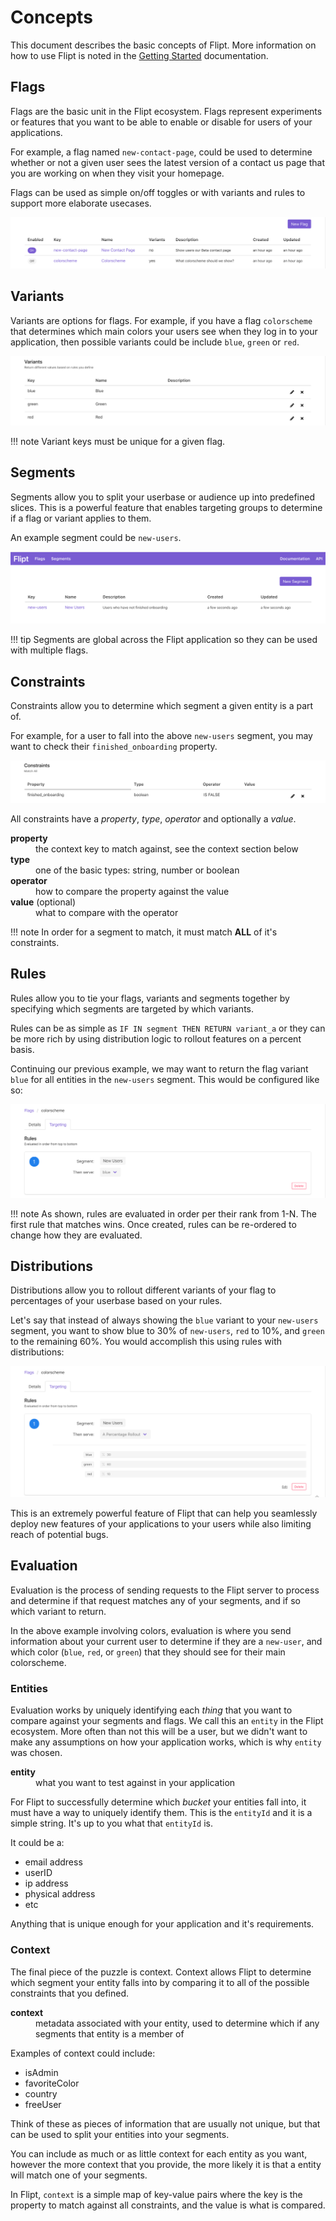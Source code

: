 # Concepts

This document describes the basic concepts of Flipt. More information on how to use Flipt is noted in the [Getting Started](getting_started.md) documentation.

## Flags

Flags are the basic unit in the Flipt ecosystem. Flags represent experiments or features that you want to be able to enable or disable for users of your applications.

For example, a flag named `new-contact-page`, could be used to determine whether or not a given user sees the latest version of a contact us page that you are working on when they visit your homepage.

Flags can be used as simple on/off toggles or with variants and rules to support more elaborate usecases.

![Flags Example](assets/images/concepts/00_flags.png?raw=true "Flags Example")

## Variants

Variants are options for flags. For example, if you have a flag `colorscheme` that determines which main colors your users see when they log in to your application, then possible variants could be include `blue`, `green` or `red`.

![Variants Example](assets/images/concepts/01_variants.png?raw=true "Variant Example")

!!! note
    Variant keys must be unique for a given flag.

## Segments

Segments allow you to split your userbase or audience up into predefined slices. This is a powerful feature that enables targeting groups to determine if a flag or variant applies to them.

An example segment could be `new-users`.

![New Users Segment](assets/images/concepts/02_segments.png)

!!! tip
    Segments are global across the Flipt application so they can be used with multiple flags.

## Constraints

Constraints allow you to determine which segment a given entity is a part of.

For example, for a user to fall into the above `new-users` segment, you may want to check their `finished_onboarding` property.

![Constraints Example](assets/images/concepts/03_constraints.png?raw=true "Constraints Example")

All constraints have a *property*, *type*, *operator* and optionally a *value*.

<dl>
<dt><strong>property</strong></dt>
<dd>the context key to match against, see the context section below</dd>
<dt><strong>type</strong></dt>
<dd>one of the basic types: string, number or boolean</dd>
<dt><strong>operator</strong></dt>
<dd>how to compare the property against the value</dd>
<dt><strong>value</strong> (optional)</dt>
<dd>what to compare with the operator<dd>
</dl>

!!! note
    In order for a segment to match, it must match **ALL** of it's constraints.

## Rules

Rules allow you to tie your flags, variants and segments together by specifying which segments are targeted by which variants.

Rules can be as simple as `IF IN segment THEN RETURN variant_a` or they can be more rich by using distribution logic to rollout features on a percent basis.

Continuing our previous example, we may want to return the flag variant `blue` for all entities in the `new-users` segment. This would be configured like so:

![Rules Example](assets/images/concepts/04_rules.png?raw=true "Rules Example")

!!! note
    As shown, rules are evaluated in order per their rank from 1-N. The first rule that matches wins. Once created, rules can be re-ordered to change how they are evaluated.

## Distributions

Distributions allow you to rollout different variants of your flag to percentages of your userbase based on your rules.

Let's say that instead of always showing the `blue` variant to your `new-users` segment, you want to show blue to 30% of `new-users`, `red` to 10%, and `green` to the remaining 60%. You would accomplish this using rules with distributions:

![Distributions Example](assets/images/concepts/05_distributions.png?raw=true "Distributions Example")

This is an extremely powerful feature of Flipt that can help you seamlessly deploy new features of your applications to your users while also limiting reach of potential bugs.

## Evaluation

Evaluation is the process of sending requests to the Flipt server to process and determine if that request matches any of your segments, and if so which variant to return.

In the above example involving colors, evaluation is where you send information about your current user to determine if they are a `new-user`, and which color (`blue`, `red`, or `green`) that they should see for their main colorscheme.

### Entities

Evaluation works by uniquely identifying each _thing_ that you want to compare against your segments and flags. We call this an `entity` in the Flipt ecosystem. More often than not this will be a user, but we didn't want to make any assumptions on how your application works, which is why `entity` was chosen.

<dl>
<dt><strong>entity</strong></dt>
<dd>what you want to test against in your application</dd>
</dl>

For Flipt to successfully determine which _bucket_ your entities fall into, it must have a way to uniquely identify them. This is the `entityId` and it is a simple string. It's up to you what that `entityId` is.

It could be a:

* email address
* userID
* ip address
* physical address
* etc

Anything that is unique enough for your application and it's requirements.

### Context

The final piece of the puzzle is context. Context allows Flipt to determine which segment your entity falls into by comparing it to all of the possible constraints that you defined.

<dl>
<dt><strong>context</strong></dt>
<dd>metadata associated with your entity, used to determine which if any segments that entity is a member of</dd>
</dl>

Examples of context could include:

* isAdmin
* favoriteColor
* country
* freeUser

Think of these as pieces of information that are usually not unique, but that can be used to split your entities into your segments.

You can include as much or as little context for each entity as you want, however the more context that you provide, the more likely it is that a entity will match one of your segments.

In Flipt, `context` is a simple map of key-value pairs where the key is the property to match against all constraints, and the value is what is compared.
